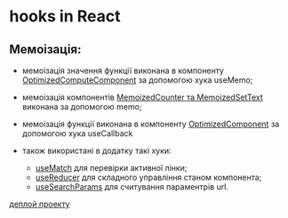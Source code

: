 # hooks in React

## Мемоізація:

- мемоізація значення функції виконана в компоненту [OptimizedComputeComponent](https://github.com/SunnyTany/lesson50-hw48-react-hooks/blob/main/src/components/use-useMemo/OptimizedComponent/index.tsx) за допомогою хука useMemo;
- мемоізація компонентів [MemoizedCounter та MemoizedSetText](https://github.com/SunnyTany/lesson50-hw48-react-hooks/blob/main/src/components/use-memo/index.tsx) виконана за допомогою memo;
- мемоізація функції виконана в компоненту [OptimizedComponent](https://github.com/SunnyTany/lesson50-hw48-react-hooks/blob/main/src/components/use-useCallback/OptimizedComponent/index.tsx) за допомогою хука useCallback

- також використані в додатку такі хуки:
  - [useMatch](https://github.com/SunnyTany/lesson50-hw48-react-hooks/blob/main/src/components/use-useMatch/Navigation/index.tsx) для перевірки активної лінки;
  - [useReducer](https://github.com/SunnyTany/lesson50-hw48-react-hooks/blob/main/src/components/use-useReducer/Counter/index.tsx) для складного управління станом компонента;
  - [useSearchParams](https://github.com/SunnyTany/lesson50-hw48-react-hooks/blob/main/src/components/use-useSearchParams/SearchParamsComponent/index.tsx) для считування параментрів url.


[деплой проекту](https://lesson50-hw48-react-hooks.vercel.app/)

